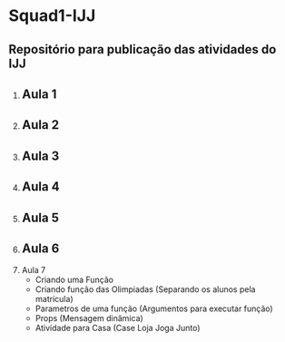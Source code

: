 # **Squad1-IJJ**
## **Repositório para publicação das atividades do IJJ**

1. Aula 1
   - 
3. Aula 2
   -
5. Aula 3
   -
7. Aula 4
   -
9. Aula 5
    -
11. Aula 6
    -
13. Aula 7
    - Criando uma Função
    - Criando função das Olimpiadas (Separando os alunos pela matrícula)
    - Parametros de uma função (Argumentos para executar função)
    - Props (Mensagem dinâmica)
    - Atividade para Casa (Case Loja Joga Junto)
